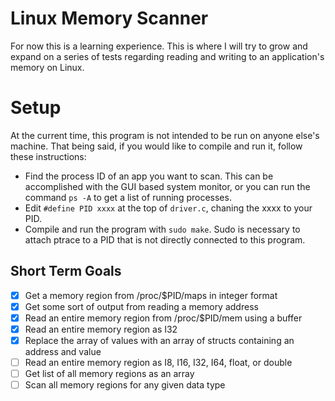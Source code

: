 # Linux Memory Scanner

For now this is a learning experience. This is where I will try to grow and expand on a series of tests regarding reading and writing to an application's memory on Linux.

# Setup

At the current time, this program is not intended to be run on anyone else's machine. That being said, if you would like to compile and run it, follow these instructions:

- Find the process ID of an app you want to scan. This can be accomplished with the GUI based system monitor, or you can run the command `ps -A` to get a list of running processes.
- Edit `#define PID xxxx` at the top of `driver.c`, chaning the xxxx to your PID.
- Compile and run the program with `sudo make`. Sudo is necessary to attach ptrace to a PID that is not directly connected to this program.

## Short Term Goals

* [x] Get a memory region from /proc/$PID/maps in integer format
* [x] Get some sort of output from reading a memory address
* [x] Read an entire memory region from /proc/$PID/mem using a buffer
* [x] Read an entire memory region as I32
* [x] Replace the array of values with an array of structs containing an address and value
* [ ] Read an entire memory region as I8, I16, I32, I64, float, or double
* [ ] Get list of all memory regions as an array
* [ ] Scan all memory regions for any given data type